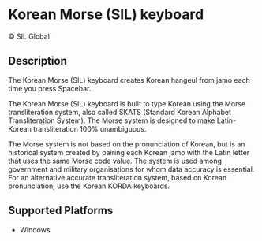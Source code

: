 Korean Morse (SIL) keyboard
==============

© SIL Global

Description
-----------

The Korean Morse (SIL) keyboard creates Korean hangeul from jamo each time you press Spacebar.

The Korean Morse (SIL) keyboard is built to type Korean using the Morse transliteration system, also called SKATS (Standard Korean Alphabet Transliteration System). The Morse system is designed to make Latin-Korean transliteration 100% unambiguous.

The Morse system is not based on the pronunciation of Korean, but is an historical system created by pairing each Korean jamo with the Latin letter that uses the same Morse code value. The system is used among government and military organisations for whom data accuracy is essential. For an alternative accurate transliteration system, based on Korean pronunciation, use the Korean KORDA keyboards.

Supported Platforms
-------------------
 * Windows


